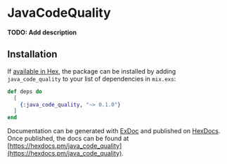 # JavaCodeQuality

**TODO: Add description**

## Installation

If [available in Hex](https://hex.pm/docs/publish), the package can be installed
by adding `java_code_quality` to your list of dependencies in `mix.exs`:

```elixir
def deps do
  [
    {:java_code_quality, "~> 0.1.0"}
  ]
end
```

Documentation can be generated with [ExDoc](https://github.com/elixir-lang/ex_doc)
and published on [HexDocs](https://hexdocs.pm). Once published, the docs can
be found at [https://hexdocs.pm/java_code_quality](https://hexdocs.pm/java_code_quality).


